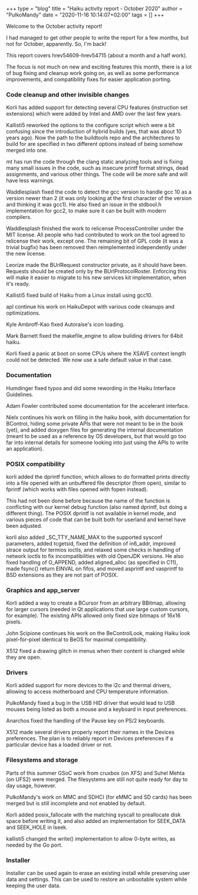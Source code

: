 +++
type = "blog"
title = "Haiku activity report - October 2020"
author = "PulkoMandy"
date = "2020-11-16 10:14:07+02:00"
tags = []
+++

Welcome to the October activity report!

I had managed to get other people to write the report for a few months, but
not for October, apparently. So, I'm back!

This report covers hrev54609-hrev54715 (about a month and a half work).

The focus is not much on new and exciting features this month, there is a lot
of bug fixing and cleanup work going on, as well as some performance improvements,
and compatibility fixes for easier application porting.

<h3>Code cleanup and other invisible changes</h3>

Korli has added support for detecting several CPU features (instruction set
extensions) which were added by Intel and AMD over the last few years.

Kallisti5 reworked the options to the configure script which were a bit confusing
since the introduction of hybrid builds (yes, that was about 10 years ago). Now
the path to the buildtools repo and the architectures to build for are specified
in two different options instead of being somehow merged into one.

mt has run the code through the clang static analyzing tools and is fixing many
small issues in the code, such as insecure printf format strings, dead assignments,
and various other things. The code will be more safe and will have less warnings.

Waddlesplash fixed the code to detect the gcc version to handle gcc 10 as a version
newer than 2 (it was only looking at the first character of the version and thinking
it was gcc1). He also fixed an issue in the stdbool.h implementation for gcc2, to
make sure it can be built with modern compilers.

Waddlesplash finished the work to relicense ProcessController under the MIT license.
All people who had contributed to work on the tool agreed to relicense their work,
except one. The remaining bit of GPL code (it was a trivial bugfix) has been
removed then reimplemented independently under the new license.

Leorize made the BUrlRequest constructor private, as it should have been.
Requests should be created only by the BUrlProtocolRoster. Enforcing this
will make it easier to migrate to his new services kit implementation, when
it's ready.

Kallisti5 fixed build of Haiku from a Linux install using gcc10.

apl continue his work on HaikuDepot with various code cleanups and optimizations.

Kyle Ambroff-Kao fixed Autoraise's icon loading.

Mark Barnett fixed the makefile_engine to allow building drivers for 64bit haiku.

Korli fixed a panic at boot on some CPUs where the XSAVE context length could
not be detected. We now use a safe default value in that case.

<h3>Documentation</h3>

Humdinger fixed typos and did some rewording in the Haiku Interface Guidelines.

Adam Fowler contributed some documentation for the accelerant interface.

Nielx continues his work on filling in the haiku book, with documentation for
BControl, hiding some private APIs that were not meant to be in the book (yet),
and added doxygen files for generating the internal documentation (meant to be
used as a reference by OS developers, but that would go too far into internal
details for someone looking into just using the APIs to write an application).

<h3>POSIX compatibility</h3>

korli added the dprintf function, which allows to do formatted prints directly
into a file opened with an unbuffered file descriptor (from open), similar to
fprintf (which works with files opened with fopen instead).

This had not been done before because the name of the function is conflicting with
our kernel debug function (also named dprintf, but doing a different thing).
The POSIX dprintf is not available in kernel mode, and various pieces of code
that can be built both for userland and kernel have been adjusted.

korli also added _SC_TTY_NAME_MAX to the supported sysconf parameters, added
tcgetsid, fixed the definition of in6_addr, improved strace output for termios
ioctls, and relaxed some checks in handling of network ioctls to fix
incompatibilities with old OpenJDK versions. He also fixed handling of O_APPEND,
added aligned_alloc (as specified in C11), made fsync() return EINVAL on fifos,
and moved asprintf and vasprintf to BSD extensions as they are not part of POSIX.

<h3>Graphics and app_server</h3>

Korli added a way to create a BCursor from an arbitrary BBitmap, allowing for
larger cursors (needed in Qt applications that use large custom cursors, for
example). The existing APIs allowed only fixed size bitmaps of 16x16 pixels.

John Scipione continues his work on the BeControlLook, making Haiku look
pixel-for-pixel identical to BeOS for maximal compatibility.

X512 fixed a drawing glitch in menus when their content is changed while they
are open.

<h3>Drivers</h3>

Korli added support for more devices to the i2c and thermal drivers, allowing
to access motherboard and CPU temperature information.

PulkoMandy fixed a bug in the USB HID driver that would lead to USB mouses
being listed as both a mouse and a keyboard in input preferences.

Anarchos fixed the handling of the Pause key on PS/2 keyboards.

X512 made several drivers properly report their names in the Devices preferences.
The plan is to reliably report in Devices preferences if a particular device
has a loaded driver or not.

<h3>Filesystems and storage</h3>

Parts of this summer GSoC work from cruxbox (on XFS) and Suhel Mehta (on UFS2)
were merged. The filesystems are still not quite ready for day to day usage,
however.

PulkoMandy's work on MMC and SDHCI (for eMMC and SD cards) has been merged but
is still incomplete and not enabled by default.

Korli added posix_fallocate with the matching syscall to preallocate disk space
before writing it, and also added an implementation for SEEK_DATA and SEEK_HOLE
in lseek.

kallisti5 changed the write() implementation to allow 0-byte writes, as needed
by the Go port.

<h3>Installer</h3>

Installer can be used again to erase an existing install while preserving user
data and settings. This can be used to restore an unbootable system while keeping
the user data.
